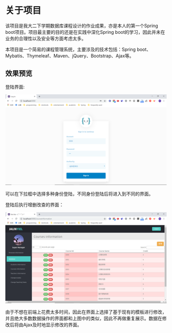 # 关于项目

该项目是我大二下学期数据库课程设计的作业成果，亦是本人的第一个Spring boot项目。项目最主要的目的还是在实践中深化Spring boot的学习，因此并未在业务的合理性以及安全等方面考虑太多。

本项目是一个简易的课程管理系统，主要涉及的技术包括：Spring boot、Mybatis、Thymeleaf、Maven、jQuery、Bootstrap、Ajax等。

## 效果预览

登陆界面:

![login](https://raw.githubusercontent.com/JIANGLY33/SimpleCoureseManagementSystem/master/pictures/login.png)

可以在下拉框中选择多种身份登陆，不同身份登陆后将进入到不同的界面。

登陆后执行增删改查的界面：

![afterlogin](https://raw.githubusercontent.com/JIANGLY33/SimpleCoureseManagementSystem/master/pictures/afterlogin.png)

由于不想在前端上花费太多时间，因此在界面上选择了基于现有的模板进行修改，并且绝大多数数据操作的界面都和上图中的类似，因此不再做重复展示。数据在修改后将由Ajax及时地显示修改的界面。

